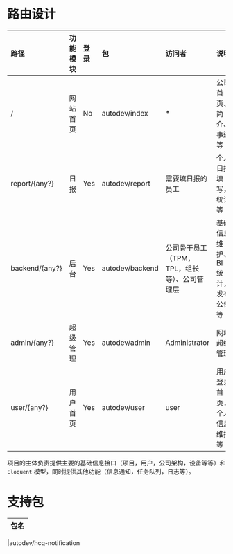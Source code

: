 # 路由设计

| 路径           | 功能模块 | 登录 | 包              | 访问者                                       | 说明                              |
| :------------- | :------- | :--- | :-------------- | :------------------------------------------- | :-------------------------------- |
| /              | 网站首页 | No   | autodev/index   | \*                                           | 公司首页、简介、事迹等            |
| report/{any?}  | 日报     | Yes  | autodev/report  | 需要填日报的员工                             | 个人日报填写，统计等              |
| backend/{any?} | 后台     | Yes  | autodev/backend | 公司骨干员工（TPM，TPL，组长等）、公司管理层 | 基础信息维护、BI 统计，发布公告等 |
| admin/{any?}   | 超级管理 | Yes  | autodev/admin   | Administrator                                | 网站超级管理                      |
| user/{any?}    | 用户首页 | Yes  | autodev/user    | user                                         | 用户登录首页，个人信息维护等      |

项目的主体负责提供主要的基础信息接口（项目，用户，公司架构，设备等等）和 `Eloquent` 模型，同时提供其他功能（信息通知，任务队列，日志等）。

# 支持包

| 包名 |
| :--- |


|autodev/hcq-notification
